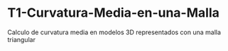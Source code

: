 # T1-Curvatura-Media-en-una-Malla
 Calculo de curvatura media en modelos 3D representados con una malla triangular
